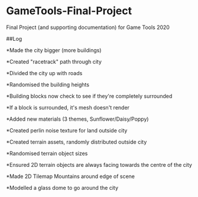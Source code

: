 # GameTools-Final-Project
Final Project (and supporting documentation) for Game Tools 2020

##Log

*Made the city bigger (more buildings)

*Created "racetrack" path through city

*Divided the city up with roads

*Randomised the building heights

*Building blocks now check to see if they're completely surrounded

*If a block is surrounded, it's mesh doesn't render

*Added new materials (3 themes, Sunflower/Daisy/Poppy)

*Created perlin noise texture for land outside city

*Created terrain assets, randomly distributed outside city 

*Randomised terrain object sizes

*Ensured 2D terrain objects are always facing towards the centre of the city

*Made 2D Tilemap Mountains around edge of scene

*Modelled a glass dome to go around the city